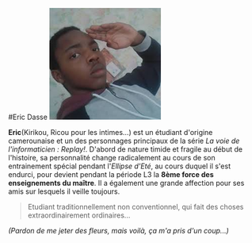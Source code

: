 #Eric Dasse
![Eric Dasse](../images/eric.jpg)

**Eric**(Kirikou, Ricou pour les intimes...) est un étudiant d'origine camerounaise et un des personnages principaux de la série *La voie de l'informaticien : Replay!*. D'abord de nature timide et fragile au début de l'histoire, sa personnalité change radicalement au cours de son entrainement spécial pendant l'*Ellipse d'Eté*, au cours duquel il s'est endurci, pour devient pendant la période L3 la **8ème force des enseignements du maître**. Il a également une grande affection pour ses amis sur lesquels il veille toujours.

>Etudiant traditionnellement non conventionnel, qui fait des choses extraordinairement ordinaires...

*(Pardon de me jeter des fleurs, mais voilà, ça m'a pris d'un coup...)*

